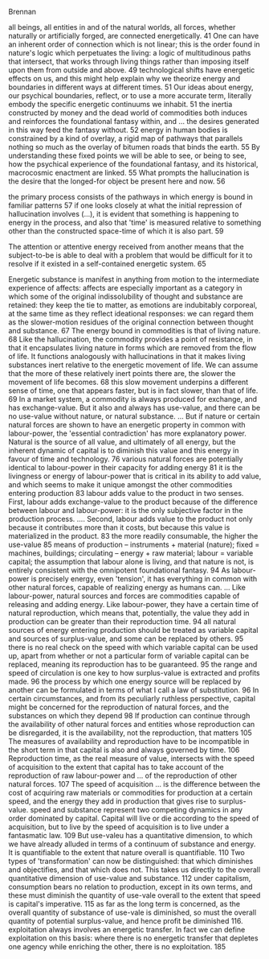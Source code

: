 ﻿Brennan

all beings, all entities in and of the natural worlds, all forces, whether naturally or artificially forged, are connected energetically. 41
One can have an inherent order of connection which is not linear; this is the order found in nature's logic which perpetuates the living: a logic of multitudinous paths that intersect, that works through living things rather than imposing itself upon them from outside and above. 49
technological shifts have energetic effects on us, and this might help explain why we theorize energy and boundaries in different ways at different times. 51
Our ideas about energy, our psychical boundaries, reflect, or to use a more accurate term, literally embody the specific energetic continuums we inhabit. 51
the inertia constructed by money and the dead world of commodities both induces and reinforces the foundational fantasy within, and … the desires generated in this way feed the fantasy without. 52
energy in human bodies is constrained by a kind of overlay, a rigid map of pathways that parallels nothing so much as the overlay of bitumen roads that binds the earth. 55
By understanding these fixed points we will be able to see, or being to see, how the psychical experience of the foundational fantasy, and its historical, macrocosmic enactment are linked. 55
What prompts the hallucination is the desire that the longed-for object be present here and now. 56

the primary process consists of the pathways in which energy is bound in familiar patterns 57
if one looks closely at what the initial repression of hallucination involves (…), it is evident that something is happening to energy in the process, and also that 'time' is measured relative to something other than the constructed space-time of which it is also part. 59

The attention or attentive energy received from another means that the subject-to-be is able to deal with a problem that would be difficult for it to resolve if it existed in a self-contained energetic system. 65

Energetic substance is manifest in anything from motion to the intermediate experience of affects: affects are especially important as a category in which some of the original indissolubility of thought and substance are retained: they keep the tie to matter, as emotions are indubitably corporeal, at the same time as they reflect ideational responses: we can regard them as the slower-motion residues of the original connection between thought and substance. 67
The energy bound in commodities is that of living nature. 68
Like the hallucination, the commodity provides a point of resistance, in that it encapsulates living nature in forms which are removed from the flow of life. It functions analogously with hallucinations in that it makes living substances inert relative to the energetic movement of life. We can assume that the more of these relatively inert points there are, the slower the movement of life becomes. 68
this slow movement underpins a different sense of time, one that appears faster, but is in fact slower, than that of life. 69 
In a market system, a commodity is always produced for exchange, and has exchange-value. But it also and always has use-value, and there can be no use-value without nature, or natural substance.  … But if nature or certain natural forces are shown to have an energetic property in common with labour-power, the 'essential contradiction' has more explanatory power. Natural is the source of all value, and ultimately of all energy, but the inherent dynamic of capital is to diminish this value and this energy in favour of time and technology. 76
various natural forces are potentially identical to labour-power in their capacity for adding energy 81
it is the livingness or energy of labour-power that is critical in its ability to add value, and which seems to make it unique amongst the other commodities entering production 83
labour adds value to the product in two senses. First, labour adds exchange-value to the product because of the difference between labour and labour-power: it is the only subjective factor in the production process. …. Second, labour adds value to the product not only because it contributes more than it costs, but because this value is materialized in the product. 83
the more readily consumable, the higher the use-value 85
means of production – instruments + material (nature); fixed = machines, buildings; circulating – energy + raw material; labour = variable capital; 
the assumption that labour alone is living, and that nature is not, is entirely consistent with the omnipotent foundational fantasy. 94
As labour-power is precisely energy, even 'tension', it has everything in common with other natural forces, capable of realizing energy as humans can.  … Like labour-power, natural sources and forces are commodities capable of releasing and adding energy. Like labour-power, they have a certain time of natural reproduction, which means that, potentially, the value they add in production can be greater than their reproduction time. 94
all natural sources of energy entering production should be treated as variable capital and sources of surplus-value, and some can be replaced by others. 95
there is no real check on the speed with which variable capital can be used up, apart from whether or not a particular form of variable capital can be replaced, meaning its reproduction has to be guaranteed. 95
the range and speed of circulation is one key to how surplus-value is extracted and profits made. 96
the process by which one energy source will be replaced by another can be formulated in terms of what I call a law of substitution. 96
In certain circumstances, and from its peculiarly ruthless perspective, capital might be concerned for the reproduction of natural forces, and the substances on which they depend 98
If production can continue through the availability of other natural forces and entities whose reproduction can be disregarded, it is the availability, not the reproduction, that matters 105
The measures of availability and reproduction have to be incompatible in the short term in that capital is also and always governed by time. 106
Reproduction time, as the real measure of value, intersects with the speed of acquisition to the extent that capital has to take account of the reproduction of raw labour-power and … of the reproduction of other natural forces. 107
The speed of acquisition … is the difference between  the cost of acquiring raw materials or commodities for production at a certain speed, and the energy they add in production that gives rise to surplus-value. 
speed and substance represent two competing dynamics in any order dominated by capital. Capital will live or die according to the speed of acquisition, but to live by the speed of acquisition is to live under a fantasmatic law. 109
But use-valeu has a quantitative dimension, to which we have already alluded in terms of a continuum of substance and energy. It is quantifiable to the extent that nature overall is quantifiable.  110
Two types of 'transformation' can now be distinguished: that which diminishes and objectifies, and that which does not. This takes us directly to the overall quantitative dimension of use-value and substance. 112
under capitalism, consumption bears no relation to production, except in its own terms, and these must diminish the quantity of use-vale overall to the extent that speed is capital's imperative. 115
as far as the long term is concerned, as the overall quantity of substance of use-vale is diminished, so must the overall quantity of potential surplus-value, and hence profit be diminished 116. 
exploitation always involves an energetic transfer. In fact we can define exploitation on this basis: where there is no energetic transfer that depletes one agency while enriching the other, there is no exploitation. 185

